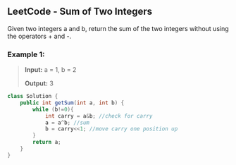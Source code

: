 ## LeetCode - Sum of Two Integers
Given two integers a and b, return the sum of the two integers without using the operators + and -.

### Example 1:

> **Input:** a = 1, b = 2
> 
> **Output:** 3

```java
class Solution {
    public int getSum(int a, int b) {
        while (b!=0){
            int carry = a&b; //check for carry
            a = a^b; //sum
            b = carry<<1; //move carry one position up
        }
        return a;
    }
}
```
